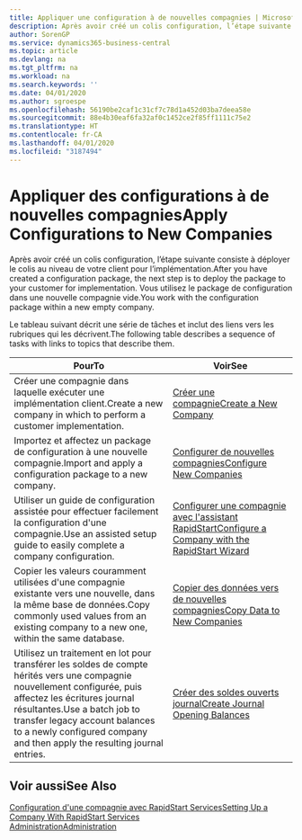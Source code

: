 ```yaml
---
title: Appliquer une configuration à de nouvelles compagnies | Microsoft Docs
description: Après avoir créé un colis configuration, l’étape suivante consiste à déployer le colis au niveau de votre client pour l’implémentation. Vous utilisez la configuration avec une nouvelle compagnie vide.
author: SorenGP
ms.service: dynamics365-business-central
ms.topic: article
ms.devlang: na
ms.tgt_pltfrm: na
ms.workload: na
ms.search.keywords: ''
ms.date: 04/01/2020
ms.author: sgroespe
ms.openlocfilehash: 56190be2caf1c31cf7c78d1a452d03ba7deea58e
ms.sourcegitcommit: 88e4b30eaf6fa32af0c1452ce2f85ff1111c75e2
ms.translationtype: HT
ms.contentlocale: fr-CA
ms.lasthandoff: 04/01/2020
ms.locfileid: "3187494"
---
```

# <a name="apply-configurations-to-new-companies"></a><span data-ttu-id="3b6ea-104">Appliquer des configurations à de nouvelles compagnies</span><span class="sxs-lookup"><span data-stu-id="3b6ea-104">Apply Configurations to New Companies</span></span>
<span data-ttu-id="3b6ea-105">Après avoir créé un colis configuration, l’étape suivante consiste à déployer le colis au niveau de votre client pour l’implémentation.</span><span class="sxs-lookup"><span data-stu-id="3b6ea-105">After you have created a configuration package, the next step is to deploy the package to your customer for implementation.</span></span> <span data-ttu-id="3b6ea-106">Vous utilisez le package de configuration dans une nouvelle compagnie vide.</span><span class="sxs-lookup"><span data-stu-id="3b6ea-106">You work with the configuration package within a new empty company.</span></span>  

 <span data-ttu-id="3b6ea-107">Le tableau suivant décrit une série de tâches et inclut des liens vers les rubriques qui les décrivent.</span><span class="sxs-lookup"><span data-stu-id="3b6ea-107">The following table describes a sequence of tasks with links to topics that describe them.</span></span>

|<span data-ttu-id="3b6ea-108">**Pour**</span><span class="sxs-lookup"><span data-stu-id="3b6ea-108">**To**</span></span>|<span data-ttu-id="3b6ea-109">**Voir**</span><span class="sxs-lookup"><span data-stu-id="3b6ea-109">**See**</span></span>|  
|------------|-------------|  
|<span data-ttu-id="3b6ea-110">Créer une compagnie dans laquelle exécuter une implémentation client.</span><span class="sxs-lookup"><span data-stu-id="3b6ea-110">Create a new company in which to perform a customer implementation.</span></span>|[<span data-ttu-id="3b6ea-111">Créer une compagnie</span><span class="sxs-lookup"><span data-stu-id="3b6ea-111">Create a New Company</span></span>](admin-how-to-create-a-new-company.md)|  
|<span data-ttu-id="3b6ea-112">Importez et affectez un package de configuration à une nouvelle compagnie.</span><span class="sxs-lookup"><span data-stu-id="3b6ea-112">Import and apply a configuration package to a new company.</span></span>|[<span data-ttu-id="3b6ea-113">Configurer de nouvelles compagnies</span><span class="sxs-lookup"><span data-stu-id="3b6ea-113">Configure New Companies</span></span>](admin-how-to-configure-new-companies.md)|  
|<span data-ttu-id="3b6ea-114">Utiliser un guide de configuration assistée pour effectuer facilement la configuration d'une compagnie.</span><span class="sxs-lookup"><span data-stu-id="3b6ea-114">Use an assisted setup guide to easily complete a company configuration.</span></span>|[<span data-ttu-id="3b6ea-115">Configurer une compagnie avec l'assistant RapidStart</span><span class="sxs-lookup"><span data-stu-id="3b6ea-115">Configure a Company with the RapidStart Wizard</span></span>](admin-how-to-configure-a-company-with-the-rapidstart-wizard.md)|
|<span data-ttu-id="3b6ea-116">Copier les valeurs couramment utilisées d'une compagnie existante vers une nouvelle, dans la même base de données.</span><span class="sxs-lookup"><span data-stu-id="3b6ea-116">Copy commonly used values from an existing company to a new one, within the same database.</span></span>|[<span data-ttu-id="3b6ea-117">Copier des données vers de nouvelles compagnies</span><span class="sxs-lookup"><span data-stu-id="3b6ea-117">Copy Data to New Companies</span></span>](admin-how-to-copy-data-to-new-companies.md)|  
|<span data-ttu-id="3b6ea-118">Utilisez un traitement en lot pour transférer les soldes de compte hérités vers une compagnie nouvellement configurée, puis affectez les écritures journal résultantes.</span><span class="sxs-lookup"><span data-stu-id="3b6ea-118">Use a batch job to transfer legacy account balances to a newly configured company and then apply the resulting journal entries.</span></span>|[<span data-ttu-id="3b6ea-119">Créer des soldes ouverts journal</span><span class="sxs-lookup"><span data-stu-id="3b6ea-119">Create Journal Opening Balances</span></span>](admin-how-to-create-journal-opening-balances.md)|  

## <a name="see-also"></a><span data-ttu-id="3b6ea-120">Voir aussi</span><span class="sxs-lookup"><span data-stu-id="3b6ea-120">See Also</span></span>  
[<span data-ttu-id="3b6ea-121">Configuration d'une compagnie avec RapidStart Services</span><span class="sxs-lookup"><span data-stu-id="3b6ea-121">Setting Up a Company With RapidStart Services</span></span>](admin-set-up-a-company-with-rapidstart.md)  
[<span data-ttu-id="3b6ea-122">Administration</span><span class="sxs-lookup"><span data-stu-id="3b6ea-122">Administration</span></span>](admin-setup-and-administration.md)
